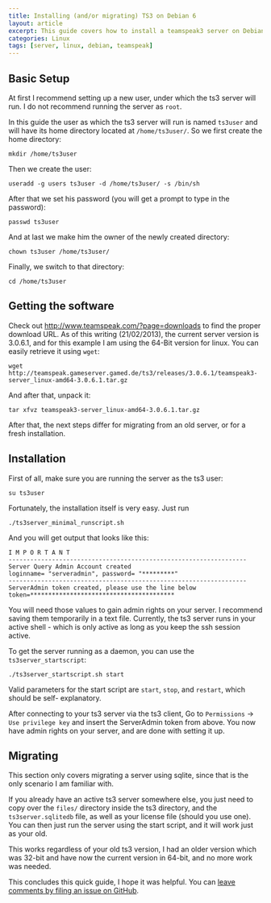 ```yaml
---
title: Installing (and/or migrating) TS3 on Debian 6
layout: article
excerpt: This guide covers how to install a teamspeak3 server on Debian 6, as well as migrating from an old installation.
categories: Linux
tags: [server, linux, debian, teamspeak]
---
```


Basic Setup
-----------

At first I recommend setting up a new user, under which the ts3 server will run. I do not recommend 
running the server as `root`.


In this guide the user as which the ts3 server will run is named `ts3user` and will have its home 
directory located at `/home/ts3user/`. So we first create the home directory:


	mkdir /home/ts3user

Then we create the user:

	useradd -g users ts3user -d /home/ts3user/ -s /bin/sh

After that we set his password (you will get a prompt to type in the password):

	passwd ts3user

And at last we make him the owner of the newly created directory:

	chown ts3user /home/ts3user/

Finally, we switch to that directory:

	cd /home/ts3user

Getting the software
--------------------

Check out http://www.teamspeak.com/?page=downloads to find the proper download URL. As of this 
writing (21/02/2013), the current server version is 3.0.6.1, and for this example I am using the 
64-Bit version for linux. You can easily retrieve it using `wget`:

	wget http://teamspeak.gameserver.gamed.de/ts3/releases/3.0.6.1/teamspeak3-server_linux-amd64-3.0.6.1.tar.gz

And after that, unpack it: 

	tar xfvz teamspeak3-server_linux-amd64-3.0.6.1.tar.gz
	
After that, the next steps differ for migrating from an old server, or for a fresh installation.


Installation
------------

First of all, make sure you are running the  server as the ts3 user:

	su ts3user
	
Fortunately, the installation itself is very easy. Just run 

	./ts3server_minimal_runscript.sh
	
And you will get output that looks like this:


	I M P O R T A N T
	------------------------------------------------------------------
	Server Query Admin Account created
	loginname= "serveradmin", password= "*********"
	------------------------------------------------------------------
	ServerAdmin token created, please use the line below
	token=****************************************

	
You will need those values to gain admin rights on your server. I recommend saving them temporarily 
in a text file. Currently, the ts3 server runs in your active shell - which is only active as long 
as you keep the ssh session active.

To get the server running as a daemon, you can use the `ts3server_startscript`:

	./ts3server_startscript.sh start
	
Valid parameters for the start script are `start`, `stop`, and `restart`, which should be self-
explanatory.

After connecting to your ts3 server via the ts3 client, Go to `Permissions` -> `Use privilege key` 
and insert the ServerAdmin token from above. You now have admin rights on your server, and are done 
with setting it up.


Migrating
---------

This section only covers migrating a server using sqlite, since that is the only scenario I am 
familiar with.


If you already have an active ts3 server somewhere else, you just need to copy over the `files/` 
directory inside the ts3 directory, and the `ts3server.sqlitedb` file, as well as your license file 
(should you use one). You can then just run the server using the start script, and it will work just
as your old.

This works regardless of your old ts3 version, I had an older version which was 32-bit and have now 
the current version in 64-bit, and no more work was needed.


This concludes this quick guide, I hope it was helpful. You can [leave comments by filing an issue
on GitHub](https://github.com/NetzwergX/netzwergx.github.com/issues).